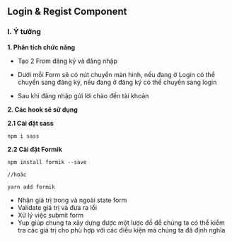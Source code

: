 ## Login & Regist Component

### I. Ý tưởng

**1. Phân tích chức năng**

-   Tạo 2 From đăng ký và đăng nhập

-   Dưới mỗi Form sẽ có nút chuyển màn hình, nếu đang ở Login có thể chuyển sang đăng ký, nếu đang ở đăng ký có thể chuyển sang login

-   Sau khi đăng nhập gửi lời chào đến tài khoản 

**2. Các hook sẽ sử dụng**

**2.1 Cài đặt sass**

  ```
  npm i sass
  ```

**2.2 Cài đặt Formik**

  ```
  npm install formik --save
 
  //hoăc
   
  yarn add formik
  ```
  + Nhận giá trị trong và ngoài state form
  + Validate giá trị và đưa ra lổi
  + Xử lý việc submit form
  + Yup giúp chung ta xây dựng được một lược đồ để chúng ta có thể kiểm tra các giá trị cho phù hợp với các điều kiện mà chúng ta đã định nghĩa
